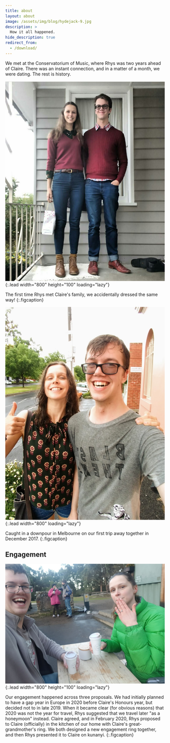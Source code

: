```yaml
---
title: about
layout: about
image: /assets/img/blog/hydejack-9.jpg
description: >
  How it all happened.
hide_description: true
redirect_from:
  - /download/
---
```


We met at the Conservatorium of Music, where Rhys was two years ahead of Claire. There was an instant connection, and in a matter of a month, we were dating. The rest is history.

![When we matched](/assets/img/matching.jpg){:.lead width="800" height="100" loading="lazy"}

The first time Rhys met Claire's family, we accidentally dressed the same way!
{:.figcaption}


![Sog](/assets/img/sog.jpg){:.lead width="800" loading="lazy"}

Caught in a downpour in Melbourne on our first trip away together in December 2017.
{:.figcaption}

## Engagement

![Engagement pic](/assets/img/engagement.jpg){:.lead width="800" height="100" loading="lazy"}

Our engagement happened across three proposals. We had initially planned to have a gap year in Europe in 2020 before Claire's Honours year, but decided not to in late 2019. When it became clear (for obvious reasons) that 2020 was not the year for travel, Rhys suggested that we travel later "as a honeymoon" instead. Claire agreed, and in February 2020, Rhys proposed to Claire (officially) in the kitchen of our home with Claire's great-grandmother's ring. We both designed a new engagement ring together, and then Rhys presented it to Claire on kunanyi.
{:.figcaption}